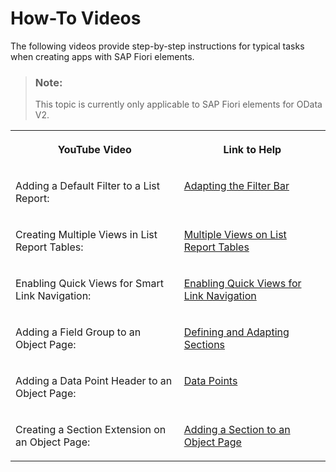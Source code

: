 <!-- loiod238efa54d6d41d59e84a1f7b3a08088 -->

# How-To Videos

The following videos provide step-by-step instructions for typical tasks when creating apps with SAP Fiori elements.

> ### Note:  
> This topic is currently only applicable to SAP Fiori elements for OData V2.


<table>
<tr>
<th valign="top">

YouTube Video



</th>
<th valign="top">

Link to Help



</th>
</tr>
<tr>
<td valign="top">

Adding a Default Filter to a List Report:  



</td>
<td valign="top">

 [Adapting the Filter Bar](adapting-the-filter-bar-609c39a.md) 



</td>
</tr>
<tr>
<td valign="top">

Creating Multiple Views in List Report Tables:  



</td>
<td valign="top">

 [Multiple Views on List Report Tables](multiple-views-on-list-report-tables-a37df40.md) 



</td>
</tr>
<tr>
<td valign="top">

Enabling Quick Views for Smart Link Navigation:





</td>
<td valign="top">

 [Enabling Quick Views for Link Navigation](enabling-quick-views-for-link-navigation-307ced1.md) 



</td>
</tr>
<tr>
<td valign="top">

Adding a Field Group to an Object Page:  



</td>
<td valign="top">

 [Defining and Adapting Sections](defining-and-adapting-sections-facfea0.md) 



</td>
</tr>
<tr>
<td valign="top">

Adding a Data Point Header to an Object Page:  



</td>
<td valign="top">

 [Data Points](data-points-c2a389a.md) 



</td>
</tr>
<tr>
<td valign="top">

Creating a Section Extension on an Object Page:  



</td>
<td valign="top">

 [Adding a Section to an Object Page](adding-a-section-to-an-object-page-a357047.md) 



</td>
</tr>
</table>

